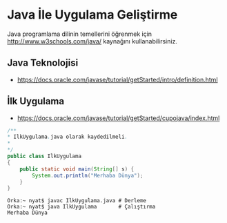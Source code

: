 # Java İle Uygulama Geliştirme

Java programlama dilinin temellerini öğrenmek için http://www.w3schools.com/java/ kaynağını kullanabilirsiniz.

## Java Teknolojisi

* https://docs.oracle.com/javase/tutorial/getStarted/intro/definition.html

## İlk Uygulama

* https://docs.oracle.com/javase/tutorial/getStarted/cupojava/index.html

```java
/**
* IlkUygulama.java olarak kaydedilmeli.
*
*/
public class IlkUygulama 
{
    public static void main(String[] s) {
        System.out.println("Merhaba Dünya");
    }
}
```

```console
Orka:~ nyat$ javac IlkUygulama.java # Derleme
Orka:~ nyat$ java IlkUygulama       # Çalıştırma
Merhaba Dünya

```
